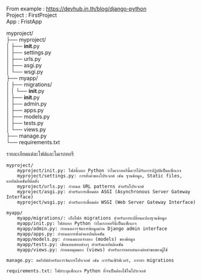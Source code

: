From example : https://devhub.in.th/blog/django-python<br>
Project : FirstProject<br>
App : FristApp<br>


myproject/<br>
├── myproject/<br>
│   ├── __init__.py<br>
│   ├── settings.py<br>
│   ├── urls.py<br>
│   ├── asgi.py<br>
│   └── wsgi.py<br>
├── myapp/<br>
│   ├── migrations/<br>
│   │   └── __init__.py<br>
│   ├── __init__.py<br>
│   ├── admin.py<br>
│   ├── apps.py<br>
│   ├── models.py<br>
│   ├── tests.py<br>
│   └── views.py<br>
├── manage.py<br>
└── requirements.txt<br> 


รายละเอียดแต่ละไฟล์และไดเรกทอรี

    myproject/
        myproject/init.py: ไฟล์นี้บอก Python ว่าไดเรกทอรีนี้ควรได้รับการปฏิบัติเป็นแพ็กเกจ
        myproject/settings.py: การตั้งค่าของโปรเจกต์ เช่น ฐานข้อมูล, Static files, แอปพลิเคชันที่ติดตั้ง
        myproject/urls.py: กำหนด URL patterns สำหรับโปรเจกต์
        myproject/asgi.py: สำหรับการเชื่อมต่อ ASGI (Asynchronous Server Gateway Interface)
        myproject/wsgi.py: สำหรับการเชื่อมต่อ WSGI (Web Server Gateway Interface)

    myapp/
        myapp/migrations/: เก็บไฟล์ migrations สำหรับการเปลี่ยนแปลงฐานข้อมูล
        myapp/init.py: ไฟล์บอก Python ว่าไดเรกทอรีนี้เป็นแพ็กเกจ
        myapp/admin.py: กำหนดการจัดการข้อมูลผ่าน Django admin interface
        myapp/apps.py: กำหนดการตั้งค่าแอปพลิเคชัน
        myapp/models.py: กำหนดแบบจำลอง (models) ของข้อมูล
        myapp/tests.py: เขียนทดสอบต่างๆ สำหรับแอปพลิเคชัน
        myapp/views.py: กำหนดมุมมอง (views) สำหรับการตอบสนองต่อคำขอของผู้ใช้

    manage.py: สคริปต์สำหรับการจัดการโปรเจกต์ เช่น การรันเซิร์ฟเวอร์, การทำ migrations

    requirements.txt: ไฟล์ระบุแพ็กเกจ Python ที่จำเป็นต้องใช้ในโปรเจกต์